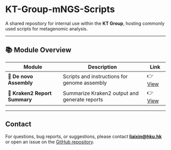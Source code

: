 # KT-Group-mNGS-Scripts

A shared repository for internal use within the **KT Group**, hosting commonly used scripts for metagenomic analysis.

---

## 📚 Module Overview

| Module                    | Description                                       | Link |
|---------------------------|---------------------------------------------------|------|
| **🧬 De novo Assembly**      | Scripts and instructions for genome assembly      |👉 [View](https://github.com/Sinceter/KT-Group-mNGS-Scripts/blob/main/De_novo_assembly/README.md) |
| **📁 Kraken2 Report Summary**| Summarize Kraken2 output and generate reports     |👉 [View](https://github.com/Sinceter/Microbial-Clinical-Report?tab=readme-ov-file#kraken2-style-reports-summary) |

---


## Contact

For questions, bug reports, or suggestions, please contact **liaixin@hku.hk** or open an issue on the [GitHub repository](https://github.com/Sinceter/KT-Group-mNGS-Scripts).

